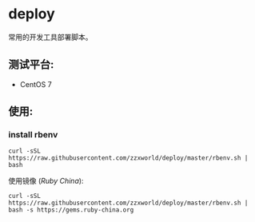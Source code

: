 # deploy

常用的开发工具部署脚本。

## 测试平台:

* CentOS 7

## 使用:

### install rbenv
```
curl -sSL https://raw.githubusercontent.com/zzxworld/deploy/master/rbenv.sh | bash
```

使用镜像 (_Ruby China_):
```
curl -sSL https://raw.githubusercontent.com/zzxworld/deploy/master/rbenv.sh | bash -s https://gems.ruby-china.org
```
